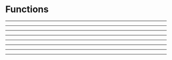 <link rel="stylesheet" href="{{baseUrl}}/css/programming.css">

<div class="website-content">
<div id="main">

# Functions

<include src="../functions-def/text.md" /><hr><hr>
<include src="../functions-parameters/text.md" /><hr><hr>
<include src="../functions-return/text.md" /><hr><hr>
<include src="../functions-scope/text.md" /><hr><hr>

</div>
</div>